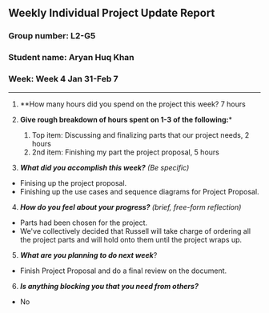 ## Weekly Individual Project Update Report
### Group number: L2-G5
### Student name: Aryan Huq Khan
### Week: Week 4 Jan 31-Feb 7
___
1. **How many hours did you spend on the project this week? 7 hours

2. **Give rough breakdown of hours spent on 1-3 of the following:***
   1. Top item: Discussing and finalizing parts that our project needs, 2 hours
   2. 2nd item: Finishing my part the project proposal, 5 hours
3. ***What did you accomplish this week?*** _(Be specific)_
  - Finising up the project proposal. 
  - Finishing up the use cases and sequence diagrams for Project Proposal.
4. ***How do you feel about your progress?*** _(brief, free-form reflection)_
  - Parts had been chosen for the project.
  - We've collectively decided that Russell will take charge of ordering all the project parts and will hold onto them until the project wraps up.
5. ***What are you planning to do next week***? 
  - Finish Project Proposal and do a final review on the document.
6. ***Is anything blocking you that you need from others?***
  - No
    
